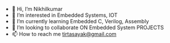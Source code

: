 - 👋 Hi, I’m Nikhilkumar
- 👀 I’m interested in Embedded Systems, IOT
- 🌱 I’m currently learning Embedded C, Verilog, Assembly 
- 💞️ I’m looking to collaborate ON Embedded System PROJECTS
- 📫 How to reach me tirtasayak@gmail.com

<!---
nikhil9591/nikhil9591 is a ✨ special ✨ repository because its `README.md` (this file) appears on your GitHub profile.
You can click the Preview link to take a look at your changes.
--->
